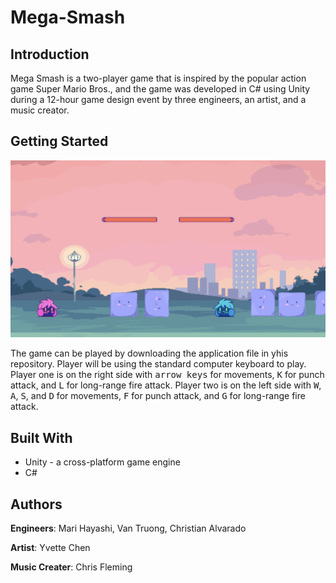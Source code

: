 # Mega-Smash
## Introduction
Mega Smash is a two-player game that is inspired by the popular action game Super Mario Bros., and the game was developed in C# using Unity during a 12-hour game design event by three engineers, an artist, and a music creator.

## Getting Started

![Alt Text](https://github.com/vtruo009/Mega-Smash/blob/master/Image/Gameplay.png)

The game can be played by downloading the application file in yhis repository. Player will be using the standard computer keyboard to play. Player one is on the right side with <kbd>arrow keys</kbd> for movements, <kbd>K</kbd> for punch attack, and <kbd>L</kbd> for long-range fire attack. Player two is on the left side with <kbd>W</kbd>, <kbd>A</kbd>, <kbd>S</kbd>, and <kbd>D</kbd> for movements, <kbd>F</kbd> for punch attack, and <kbd>G</kbd> for long-range fire attack.

## Built With
* Unity - a cross-platform game engine
* C#

## Authors
**Engineers**: Mari Hayashi, Van Truong, Christian Alvarado

**Artist**: Yvette Chen

**Music Creater**: Chris Fleming
